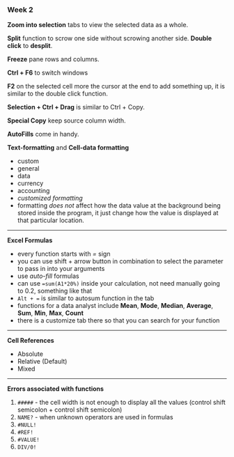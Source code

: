 ### Week 2

**Zoom into selection** tabs to view the selected data as a whole.

**Split** function to scrow one side without scrowing another side. **Double click** to **desplit**.

**Freeze** pane rows and columns.

**Ctrl + F6** to switch windows

**F2** on the selected cell more the cursor at the end to add something up, it is similar to the double click function.

**Selection + Ctrl + Drag** is similar to Ctrl + Copy.

**Special Copy** keep source column width.

**AutoFills** come in handy.

**Text-formatting** and **Cell-data formatting**
- custom
- general
- data
- currency
- accounting
- *customized formatting*
- formatting *does not* affect how the data value at the background being stored inside the program, it just change how the value is displayed at that particular location.

---
**Excel Formulas**
- every function starts with *=* sign
- you can use shift + arrow button in combination to select the parameter to pass in into your arguments
- use *auto-fill* formulas
- can use ``=sum(A1*20%)`` inside your calculation, not need manually going to 0.2, something like that
- ``Alt + =`` is similar to autosum function in the tab
- functions for a data analyst include **Mean**, **Mode**, **Median**, **Average**, **Sum**, **Min**, **Max**, **Count**
- there is a customize tab there so that you can search for your function
---
**Cell References**
- Absolute
- Relative (Default)
- Mixed

---
**Errors associated with functions**
1. ``#####`` - the cell width is not enough to display all the values (control shift semicolon + control shift semicolon)
2. ``NAME?`` - when unknown operators are used in formulas
3. ``#NULL!``
4. ``#REF!``
5. ``#VALUE!``
6. ``DIV/0!``
